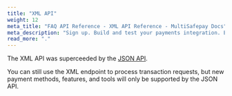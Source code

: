 ```yaml
---
title: "XML API"
weight: 12
meta_title: "FAQ API Reference - XML API Reference - MultiSafepay Docs"
meta_description: "Sign up. Build and test your payments integration. Explore our products and services. Use our API Reference, SDKs, and wrappers. Get support."
read_more: "."
---
```


The XML API was superceeded by the [JSON API](/api).

You can still use the XML endpoint to process transaction requests, but new payment methods, features, and tools will only be supported by the JSON API.

